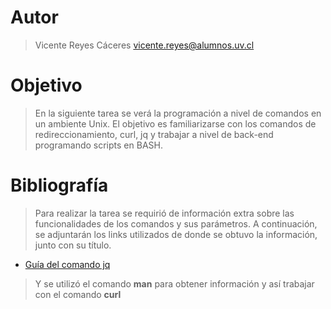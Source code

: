 # Autor

> Vicente Reyes Cáceres <vicente.reyes@alumnos.uv.cl>

# Objetivo

> En la siguiente tarea se verá la programación a nivel de comandos en un ambiente Unix. El objetivo es familiarizarse con los comandos de redireccionamiento, curl, jq y trabajar a nivel de back-end programando scripts en BASH.

# Bibliografía

> Para realizar la tarea se requirió de información extra sobre las funcionalidades de los comandos y sus parámetros. A continuación, se adjuntarán los links utilizados de donde se obtuvo la información, junto con su título.

- [Guía del comando jq](https://www.baeldung.com/linux/jq-command-json)

> Y se utilizó el comando **man** para obtener información y así trabajar con el comando **curl**
